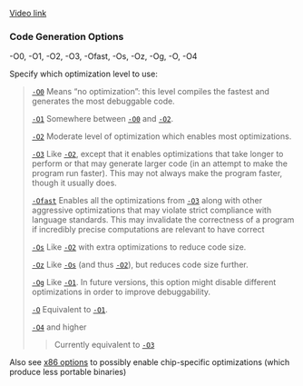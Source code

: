 [Video link](https://www.youtube.com/watch?v=Gwvn8ruzXT8)
### Code Generation Options[](https://clang.llvm.org/docs/CommandGuide/clang.html#code-generation-options "Permalink to this heading")

-O0, -O1, -O2, -O3, -Ofast, -Os, -Oz, -Og, -O, -O4[](https://clang.llvm.org/docs/CommandGuide/clang.html#cmdoption-O0 "Permalink to this definition")

Specify which optimization level to use:

> [`-O0`](https://clang.llvm.org/docs/CommandGuide/clang.html#cmdoption-O0) Means “no optimization”: this level compiles the fastest and generates the most debuggable code.
> 
> [`-O1`](https://clang.llvm.org/docs/CommandGuide/clang.html#cmdoption-O0) Somewhere between [`-O0`](https://clang.llvm.org/docs/CommandGuide/clang.html#cmdoption-O0) and [`-O2`](https://clang.llvm.org/docs/CommandGuide/clang.html#cmdoption-O0).
> 
> [`-O2`](https://clang.llvm.org/docs/CommandGuide/clang.html#cmdoption-O0) Moderate level of optimization which enables most optimizations.
> 
> [`-O3`](https://clang.llvm.org/docs/CommandGuide/clang.html#cmdoption-O0) Like [`-O2`](https://clang.llvm.org/docs/CommandGuide/clang.html#cmdoption-O0), except that it enables optimizations that take longer to perform or that may generate larger code (in an attempt to make the program run faster).
> 	This may not always make the program faster, though it usually does.
> 
> [`-Ofast`](https://clang.llvm.org/docs/CommandGuide/clang.html#cmdoption-O0) Enables all the optimizations from [`-O3`](https://clang.llvm.org/docs/CommandGuide/clang.html#cmdoption-O0) along with other aggressive optimizations that may violate strict compliance with language standards.
> 	This may invalidate the correctness of a program if incredibly precise computations are relevant to have correct
> 
> [`-Os`](https://clang.llvm.org/docs/CommandGuide/clang.html#cmdoption-O0) Like [`-O2`](https://clang.llvm.org/docs/CommandGuide/clang.html#cmdoption-O0) with extra optimizations to reduce code size.
> 
> [`-Oz`](https://clang.llvm.org/docs/CommandGuide/clang.html#cmdoption-O0) Like [`-Os`](https://clang.llvm.org/docs/CommandGuide/clang.html#cmdoption-O0) (and thus [`-O2`](https://clang.llvm.org/docs/CommandGuide/clang.html#cmdoption-O0)), but reduces code size further.
> 
> [`-Og`](https://clang.llvm.org/docs/CommandGuide/clang.html#cmdoption-O0) Like [`-O1`](https://clang.llvm.org/docs/CommandGuide/clang.html#cmdoption-O0). In future versions, this option might disable different optimizations in order to improve debuggability.
> 
> [`-O`](https://clang.llvm.org/docs/CommandGuide/clang.html#cmdoption-O0) Equivalent to [`-O1`](https://clang.llvm.org/docs/CommandGuide/clang.html#cmdoption-O0).
> 
> [`-O4`](https://clang.llvm.org/docs/CommandGuide/clang.html#cmdoption-O0) and higher
> 
> > Currently equivalent to [`-O3`](https://clang.llvm.org/docs/CommandGuide/clang.html#cmdoption-O0)

Also see [x86 options](https://gcc.gnu.org/onlinedocs/gcc/x86-Options.html) to possibly enable chip-specific optimizations (which produce less portable binaries)